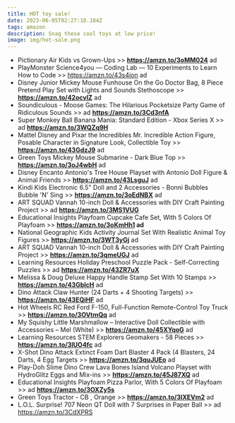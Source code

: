 ```yaml
---
title: HOT toy sale!
date: 2023-06-05T02:27:18.104Z
tags: amazon
description: Snag these cool toys at low price!
image: img/hot-sale.png
---
```

* Pictionary Air Kids vs Grown-Ups >>  **https://amzn.to/3oMM024** ad 
* PlayMonster Science4you — Coding Lab — 10 Experiments to Learn How to Code >> https://amzn.to/43s4ion ad 
* Disney Junior Mickey Mouse Funhouse On the Go Doctor Bag, 8 Piece Pretend Play Set with Lights and Sounds Stethoscope >> **https://amzn.to/42ocvIZ** ad
* Soundiculous - Moose Games: The Hilarious Pocketsize Party Game of Ridiculous Sounds >> ad **https://amzn.to/3Cd3nfA**
* Super Monkey Ball Banana Mania: Standard Edition - Xbox Series X >> ad **https://amzn.to/3WQZq9H**
* Mattel Disney and Pixar the Incredibles Mr. Incredible Action Figure, Posable Character in Signature Look, Collectible Toy >> **https://amzn.to/43GdzJ9** ad
* Green Toys Mickey Mouse Submarine - Dark Blue Top >> **https://amzn.to/3oJ4wbH** ad 
* Disney Encanto Antonio's Tree House Playset with Antonio Doll Figure & Animal Friends >> **https://amzn.to/43LsguJ** ad
* Kindi Kids Electronic 6.5" Doll and 2 Accessories - Bonni Bubbles Bubble 'N' Sing >> **https://amzn.to/3oEdNBX** ad 
* ART SQUAD Vannah 10-inch Doll & Accessories with DIY Craft Painting Project >> ad **https://amzn.to/3MS1VUG**
* Educational Insights Playfoam Cupcake Cafe Set, With 5 Colors Of Playfoam >> **https://amzn.to/3oKmHh1  ad** 
* National Geographic Kids Activity Journal Set With Realistic Animal Toy Figures >> **https://amzn.to/3WT3yGj** ad 
* ART SQUAD Vannah 10-inch Doll & Accessories with DIY Craft Painting Project >> **https://amzn.to/3qmeUGJ** ad
* Learning Resources Holiday Preschool Puzzle Pack - Self-Correcting Puzzles >> ad **https://amzn.to/43ZR7uX**
* Melissa & Doug Deluxe Happy Handle Stamp Set With 10 Stamps >> **https://amzn.to/43GblcH** ad
* Dino Attack Claw Hunter (24 Darts + 4 Shooting Targets) >> **https://amzn.to/43EQiHF** ad
* Hot Wheels RC Red Ford F-150, Full-Function Remote-Control Toy Truck >> **https://amzn.to/3OVtmQq** ad
* My Squishy Little Marshmallow – Interactive Doll Collectible with Accessories – Mel (White) >> **https://amzn.to/45XYqoG** ad
* Learning Resources STEM Explorers Geomakers - 58 Pieces >> **https://amzn.to/3IUO4fc** ad 
* X-Shot Dino Attack Extinct Foam Dart Blaster 4 Pack (4 Blasters, 24 Darts, 4 Egg Targets >> **https://amzn.to/3quJUEo** ad
* Play-Doh Slime Dino Crew Lava Bones Island Volcano Playset with HydroGlitz Eggs and Mix-ins >> **https://amzn.to/45J87XQ** ad
* Educational Insights Playfoam Pizza Parlor, With 5 Colors Of Playfoam >> ad **https://amzn.to/3OXZy5s**
* Green Toys Tractor - CB , Orange >> **https://amzn.to/3IXEVm2** ad 
* L.O.L. Surprise! 707 Neon QT Doll with 7 Surprises in Paper Ball >> ad https://amzn.to/3CdXPRS